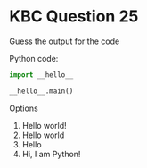 # KBC Question 25

Guess the output for the code

Python code:

```py
import __hello__

__hello__.main()
```

Options

1. Hello world!
2. Hello world
3. Hello
4. Hi, I am Python!
